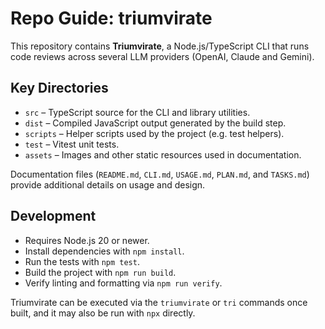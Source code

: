 # Repo Guide: triumvirate

This repository contains **Triumvirate**, a Node.js/TypeScript CLI that runs code reviews across several LLM providers (OpenAI, Claude and Gemini).

## Key Directories

- `src` – TypeScript source for the CLI and library utilities.
- `dist` – Compiled JavaScript output generated by the build step.
- `scripts` – Helper scripts used by the project (e.g. test helpers).
- `test` – Vitest unit tests.
- `assets` – Images and other static resources used in documentation.

Documentation files (`README.md`, `CLI.md`, `USAGE.md`, `PLAN.md`, and `TASKS.md`) provide additional details on usage and design.

## Development

- Requires Node.js 20 or newer.
- Install dependencies with `npm install`.
- Run the tests with `npm test`.
- Build the project with `npm run build`.
- Verify linting and formatting via `npm run verify`.

Triumvirate can be executed via the `triumvirate` or `tri` commands once built, and it may also be run with `npx` directly.
